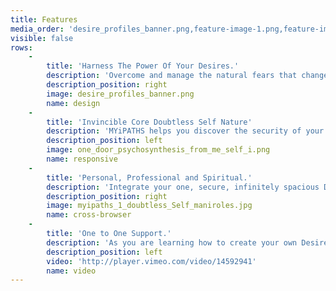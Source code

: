 ```yaml
---
title: Features
media_order: 'desire_profiles_banner.png,feature-image-1.png,feature-image-2.png,one_door_psychosynthesis_from_me_self_i.png,myipaths_1_doubtless_Self_maniroles.jpg'
visible: false
rows:
    -
        title: 'Harness The Power Of Your Desires.'
        description: 'Overcome and manage the natural fears that change can cause, with the insprational power of a new vision and the secure confidence of from your Doubtess Self. Learn how to refine your objects of desire mindfully using Desire Profiles and start getting what you truly want now. Develop clear purposeful strategies that deliver and enable passionate positive participation using Desire Profiles for each i-Role. Use the templates supplied to list and explore your objects of desire in each i-Role then begin to refine them mindfully using mindful1st positive participation practice reviews.'
        description_position: right
        image: desire_profiles_banner.png
        name: design
    -
        title: 'Invincible Core Doubtless Self Nature'
        description: 'MYiPATHS helps you discover the security of your Doubtless Self, which enables the eradication of self esteem issues in i-Roles replacing the fear of change with a delight in learning.'
        description_position: left
        image: one_door_psychosynthesis_from_me_self_i.png
        name: responsive
    -
        title: 'Personal, Professional and Spiritual.'
        description: 'Integrate your one, secure, infinitely spacious Doubtless Self with your many changing i-Roles in life and work. Identify, manage and monitor the integration of your life goals positively, while preventing worry, anxiety and stress during periods of rapid change and development. We all need the best tools and methods for the circumstances in a life of constant change.'
        description_position: right
        image: myipaths_1_doubtless_Self_maniroles.jpg
        name: cross-browser
    -
        title: 'One to One Support.'
        description: 'As you are learning how to create your own Desire Profiles we will supply you with professional one to one expert help and support. MYiPATHS enables you to increase your self awareness rapidly, is designed for bright people and treats you as the expert in you. '
        description_position: left
        video: 'http://player.vimeo.com/video/14592941'
        name: video
---
```


